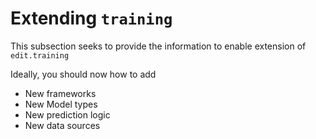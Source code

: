 # Extending `training`

This subsection seeks to provide the information to enable extension of `edit.training`

Ideally, you should now how to add
- New frameworks
- New Model types
- New prediction logic
- New data sources